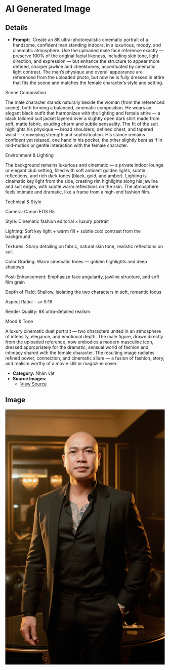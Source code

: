 # AI Generated Image

## Details
- **Prompt:** `Create an 8K ultra-photorealistic cinematic portrait of a handsome, confident man standing indoors, in a luxurious, moody, and cinematic atmosphere.
Use the uploaded male face reference exactly — preserve 100% of the original facial likeness, including skin tone, light direction, and expression — but enhance the structure to appear more defined, sharper jawline and cheekbones, accentuated by cinematic light contrast.
The man’s physique and overall appearance are referenced from the uploaded photo, but now he is fully dressed in attire that fits the scene and matches the female character’s style and setting.

Scene Composition

The male character stands naturally beside the woman (from the referenced scene), both forming a balanced, cinematic composition.
He wears an elegant black outfit that harmonizes with the lighting and female attire —
a black tailored suit jacket layered over a slightly open dark shirt made from soft, matte fabric, exuding charm and subtle sensuality.
The fit of the suit highlights his physique — broad shoulders, defined chest, and tapered waist — conveying strength and sophistication.
His stance remains confident yet relaxed, one hand in his pocket, the other slightly bent as if in mid-motion or gentle interaction with the female character.

Environment & Lighting

The background remains luxurious and cinematic — a private indoor lounge or elegant club setting, filled with soft ambient golden lights, subtle reflections, and rich dark tones (black, gold, and amber).
Lighting is cinematic key light from the side, creating rim highlights along his jawline and suit edges, with subtle warm reflections on the skin.
The atmosphere feels intimate and dramatic, like a frame from a high-end fashion film.

Technical & Style

Camera: Canon EOS R5

Style: Cinematic fashion editorial × luxury portrait

Lighting: Soft key light + warm fill + subtle cool contrast from the background

Textures: Sharp detailing on fabric, natural skin tone, realistic reflections on suit

Color Grading: Warm cinematic tones — golden highlights and deep shadows

Post-Enhancement: Emphasize face angularity, jawline structure, and soft film grain

Depth of Field: Shallow, isolating the two characters in soft, romantic focus

Aspect Ratio: --ar 9:16

Render Quality: 8K ultra-detailed realism

Mood & Tone

A luxury cinematic duet portrait — two characters united in an atmosphere of intensity, elegance, and emotional depth.
The male figure, drawn directly from the uploaded reference, now embodies a modern masculine icon, dressed appropriately for the dramatic, sensual world of fashion and intimacy shared with the female character.
The resulting image radiates refined power, connection, and cinematic allure — a fusion of fashion, story, and realism worthy of a movie still or magazine cover.`
- **Category:** Nhân vật
- **Source Images:**
  - [View Source](https://raw.githubusercontent.com/lenzcomvth/Somethings/main/Models/Male/HungChuaRemake.png)

## Image
![AI Generated Image](./image-2025-10-15T06-33-50-879Z-egm60.png)